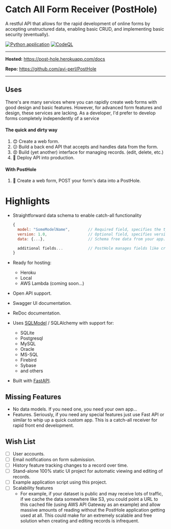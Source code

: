 # Catch All Form Receiver (PostHole)

A restful API that allows for the rapid development of online forms by accepting unstructured data, enabling
basic CRUD, and implementing basic security (eventually).

[![Python application](https://github.com/avi-perl/PostHole/actions/workflows/python-app.yml/badge.svg)](https://github.com/avi-perl/PostHole/actions/workflows/python-app.yml) [![CodeQL](https://github.com/avi-perl/PostHole/actions/workflows/codeql-analysis.yml/badge.svg)](https://github.com/avi-perl/PostHole/actions/workflows/codeql-analysis.yml)

---

**Hosted:** https://post-hole.herokuapp.com/docs

**Repo:** https://github.com/avi-perl/PostHole

---

## Uses

There's are many services where you can rapidly create web forms with good design and basic features. 
However, for advanced form features and design, these services are lacking. 
As a developer, I'd prefer to develop forms completely independently of a service

#### The quick and dirty way
1. 😊 Create a web form.
2. 😕 Build a back end API that accepts and handles data from the form.
3. 😡 Build (yet another) interface for managing records. (edit, delete, etc.)
4. 🤬 Deploy API into production.

#### With PostHole
1. 🥰 Create a web form, POST your form's data into a PostHole.

# Highlights

- Straightforward data schema to enable catch-all functionality

    ```jsx
    {
      model: "SomeModelName",        // Required field, specifies the type of data.
      version: 1.0,                  // Optional field, specifies version information about the data.
      data: {...},                   // Schema free data from your app.
  
      additional fields...           // PostHole manages fields like created datetime, delete status, etc. 
    }
    ```

- Ready for hosting:

  - Heroku
  - Local
  - AWS Lambda (coming soon...)

- Open API support.
- Swagger UI documentation.
- ReDoc documentation.

- Uses [SQLModel](https://sqlmodel.tiangolo.com/) / SQLAlchemy with support for:

  - SQLite
  - Postgresql
  - MySQL
  - Oracle
  - MS-SQL
  - Firebird
  - Sybase
  - and others

- Built with [FastAPI](https://fastapi.tiangolo.com/).

## Missing Features

- No data models. If you need one, you need your own app...
- Features. Seriously, if you need any special features just use Fast API or similar to whip up a quick custom app. This
  is a catch-all receiver for rapid front end development.

## Wish List
 - [ ] User accounts.
 - [ ] Email notifications on form submission.
 - [ ] History feature tracking changes to a record over time.
 - [ ] Stand-alone 100% static UI project for automatic viewing and editing of records.
 - [ ] Example application script using this project.
 - [ ] Scalability features
   - For example, if your dataset is public and may receive lots of traffic, if we cache the data somewhere like S3, 
   you could point a URL to this cached file (using AWS API Gateway as an example) and allow massive amounts of reading
   without the PostHole application getting used at all. This could make for an extremely scalable and free solution 
   when creating and editing records is infrequent. 
